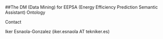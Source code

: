 ##The DM (Data Mining) for EEPSA (Energy Efficiency Prediction Semantic Assistant) Ontology

Contact

Iker Esnaola-Gonzalez (iker.esnaola AT tekniker.es)
